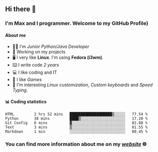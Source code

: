 ## Hi there 👋
### I'm Max and I programmer. Welcome to my GitHub Profile)

#### **About me**
- 👨‍💻 I'm _Junior Python/Java Developer_
- 📁 Working on my projects
- 🖥️ I very like **Linux**. I'm using **Fedora (i3wm)**.
- ⌨️ I write code _2 years_
- 💻 I like coding and IT
- 👾 I like _Games_
- 👀 I'm interesting _Linux customization_, _Custom keyboards_ and _Speed Typing_.

#### 📊 **Coding statistics**
<!--START_SECTION:waka-->
```text
HTML         2 hrs 52 mins   ███████████████████▒░░░░░   77.54 % 
Python       38 mins         ████▒░░░░░░░░░░░░░░░░░░░░   17.20 % 
Git Config   6 mins          ▓░░░░░░░░░░░░░░░░░░░░░░░░   02.88 % 
Text         3 mins          ▒░░░░░░░░░░░░░░░░░░░░░░░░   01.55 % 
Markdown     1 min           ░░░░░░░░░░░░░░░░░░░░░░░░░   00.45 % 
```
<!--END_SECTION:waka-->

### **You can find more information about me on my _[website](https://merive.herokuapp.com/)_ 🌐**

